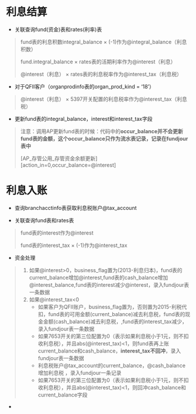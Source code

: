 # 利息结算

- 关联查询fund(资金)表和rates(利率)表

> fund表的利息积数integral_balance × (-1)作为@integral_balance（利息积数）
>
> fund.integral_balance × rates表的活期利率作为@interest（利息）
>
> @interest（利息） × rates表的利息税率作为@interest_tax（利息税）

- 对于QFII客户（organprodinfo表的organ_prod_kind = ‘18’）

> @interest（利息） × 5397开关配置的利息税率作为@interest_tax（利息税）

- 更新fund表的integral_balance，interest和interest_tax字段

> 注意：调用AP更新fund表的时候：代码中的**occur_balance并不会更新fund表的金额，这个occur_balance只作为流水表记录，记录在fundjour表中**
>
> \[AP\_存管公用\_存管资金余额更新\]\[action_in=0,occur_balance=@interest\]

# 利息入账

- 查询branchacctinfo表获取利息税账户@tax_account

- 关联查询fund表和rates表

> fund表的interest作为@interest
>
> fund表的interest_tax × (-1)作为@interest_tax

- 资金处理

> 1. 如果@interest>0，business_flag置为(2013-利息归本)，fund表的current_balance增加@interest,fund表的cash_balance增加@interest_balance,fund表的interest减少@interest，录入fundjour表一条数据
> 2. 如果@interest_tax<0
>    - 如果客户为QFII账户，business_flag置为，否则置为2015-利税代扣，fund表的可用金额(current_balance)减去利息税，fund表的现金金额(cash_balance)减去利息税，,fund表的interest_tax减少，录入fundjour表一条数据
>    - 如果7653开关的第三位配置为0（表示如果利息税小于1元，则不扣收利息税），并且abs(@interest_tax)<1，则fund表再上账current_balance和cash_balance，**interest_tax不回冲**，录入fundjour表一条数据
>    - 利息税账户@tax_account的current_balance，@cash_balance增加利息税 ，录入fundjour一条记录
>    - 如果7653开关的第三位配置为0（表示如果利息税小于1元，则不扣收利息税），并且abs(@interest_tax)<1，则回冲cash_balance和current_balance字段

- 

